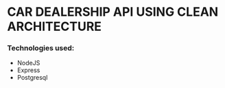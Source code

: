 # CAR DEALERSHIP API USING CLEAN ARCHITECTURE

### Technologies used: 

* NodeJS
* Express 
* Postgresql


